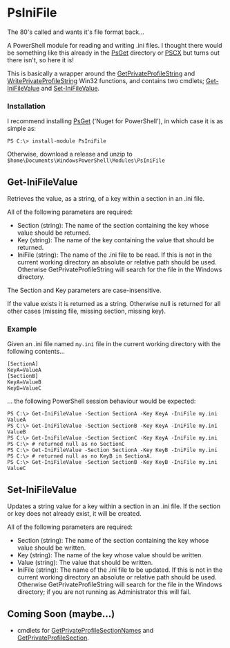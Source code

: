 # PsIniFile #


The 80's called and wants it's file format back...


A PowerShell module for reading and writing .ini files. I thought there would be something like this already in the [PsGet](http://psget.net) directory or [PSCX](http://pscx.codeplex.com) but turns out there isn't, so here it is!

This is basically a wrapper around the [GetPrivateProfileString](http://msdn.microsoft.com/en-us/library/windows/desktop/ms724353(v=vs.85).aspx) and [WritePrivateProfileString](http://msdn.microsoft.com/en-us/library/windows/desktop/ms725501(v=vs.85).aspx) Win32 functions, and contains two cmdlets; [Get-IniFileValue](#get) and [Set-IniFileValue](#set).

### Installation ###

I recommend installing [PsGet](http://psget.net) ('Nuget for PowerShell'), in which case it is as simple as:

    PS C:\> install-module PsIniFile

Otherwise, download a release and unzip to `$home\Documents\WindowsPowerShell\Modules\PsIniFile`


## Get-IniFileValue ##

<a name="get"></a>

Retrieves the value, as a string, of a key within a section in an .ini file.

All of the following parameters are required:

* Section (string): The name of the section containing the key whose value should be returned.
* Key (string): The name of the key containing the value that should be returned.
* IniFile (string): The name of the .ini file to be read. If this is not in the current working directory an absolute or relative path should be used. Otherwise GetPrivateProfileString will search for the file in the Windows directory. 

The Section and Key parameters are case-insensitive.

If the value exists it is returned as a string. Otherwise null is returned for all other cases (missing file, missing section, missing key). 

### Example ###

Given an .ini file named `my.ini` file in the current working directory with the following contents...

    [SectionA]
    KeyA=ValueA
	[SectionB]
    KeyA=ValueB
	KeyB=ValueC

... the following PowerShell session behaviour would be expected:

    PS C:\> Get-IniFileValue -Section SectionA -Key KeyA -IniFile my.ini
    ValueA
	PS C:\> Get-IniFileValue -Section SectionB -Key KeyA -IniFile my.ini
	ValueB
	PS C:\> Get-IniFileValue -Section SectionC -Key KeyA -IniFile my.ini
	PS C:\> # returned null as no SectionC
	PS C:\> Get-IniFileValue -Section SectionA -Key KeyB -IniFile my.ini
	PS C:\> # returned null as no KeyB in SectionA.
	PS C:\> Get-IniFileValue -Section SectionB -Key KeyB -IniFile my.ini
	ValueC  


## Set-IniFileValue ##

<a name="get"></a>

Updates a string value for a key within a section in an .ini file. If the section or key does not already exist, it will be created.

All of the following parameters are required:

* Section (string): The name of the section containing the key whose value should be written.
* Key (string): The name of the key whose value should be written.
* Value (string): The value that should be written.
* IniFile (string): The name of the .ini file to be updated. If this is not in the current working directory an absolute or relative path should be used. Otherwise GetPrivateProfileString will search for the file in the Windows directory; if you are not running as Administrator this will fail. 

## Coming Soon (maybe...) ##

* cmdlets for [GetPrivateProfileSectionNames](http://msdn.microsoft.com/en-us/library/windows/desktop/ms724352(v=vs.85).aspx) and [GetPrivateProfileSection](http://msdn.microsoft.com/en-us/library/windows/desktop/ms724348(v=vs.85).aspx). 